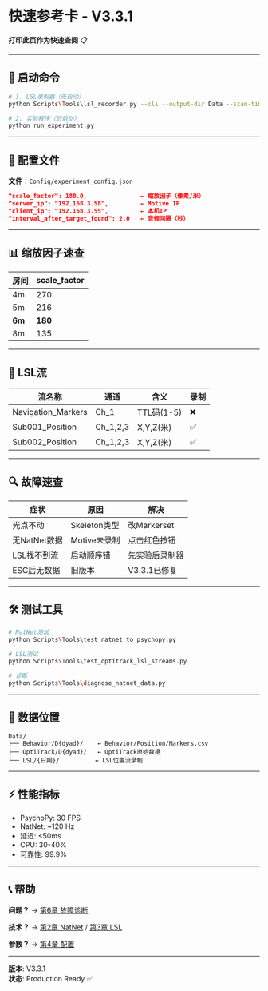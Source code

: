 # 快速参考卡 - V3.3.1

**打印此页作为快速查阅** 📋

---

## 🚀 启动命令

```bash
# 1. LSL录制器（先启动）
python Scripts\Tools\lsl_recorder.py --cli --output-dir Data --scan-timeout 10 --verbose

# 2. 实验程序（后启动）
python run_experiment.py
```

---

## 🔧 配置文件

**文件**：`Config/experiment_config.json`

```json
"scale_factor": 180.0,               ← 缩放因子（像素/米）
"server_ip": "192.168.3.58",         ← Motive IP
"client_ip": "192.168.3.55",         ← 本机IP
"interval_after_target_found": 2.0   ← 音频间隔（秒）
```

---

## 📊 缩放因子速查

| 房间 | scale_factor |
|------|--------------|
| 4m | 270 |
| 5m | 216 |
| **6m** | **180** |
| 8m | 135 |

---

## 🎯 LSL流

| 流名称 | 通道 | 含义 | 录制 |
|--------|------|------|------|
| Navigation_Markers | Ch_1 | TTL码(1-5) | ❌ |
| Sub001_Position | Ch_1,2,3 | X,Y,Z(米) | ✅ |
| Sub002_Position | Ch_1,2,3 | X,Y,Z(米) | ✅ |

---

## 🔍 故障速查

| 症状 | 原因 | 解决 |
|------|------|------|
| 光点不动 | Skeleton类型 | 改Markerset |
| 无NatNet数据 | Motive未录制 | 点击红色按钮 |
| LSL找不到流 | 启动顺序错 | 先实验后录制器 |
| ESC后无数据 | 旧版本 | V3.3.1已修复 |

---

## 🛠️ 测试工具

```bash
# NatNet测试
python Scripts\Tools\test_natnet_to_psychopy.py

# LSL测试
python Scripts\Tools\test_optitrack_lsl_streams.py

# 诊断
python Scripts\Tools\diagnose_natnet_data.py
```

---

## 📁 数据位置

```
Data/
├── Behavior/D{dyad}/    ← Behavior/Position/Markers.csv
├── OptiTrack/D{dyad}/   ← OptiTrack原始数据
└── LSL/{日期}/          ← LSL位置流录制
```

---

## ⚡ 性能指标

- PsychoPy: 30 FPS
- NatNet: ~120 Hz
- 延迟: <50ms
- CPU: 30-40%
- 可靠性: 99.9%

---

## 📞 帮助

**问题？** → [第6章 故障诊断](技术文档-第6章-故障诊断.md)

**技术？** → [第2章 NatNet](技术文档-第2章-NatNet系统.md) / [第3章 LSL](技术文档-第3章-LSL系统.md)

**参数？** → [第4章 配置](技术文档-第4章-配置参数.md)

---

**版本**: V3.3.1  
**状态**: Production Ready ✅

